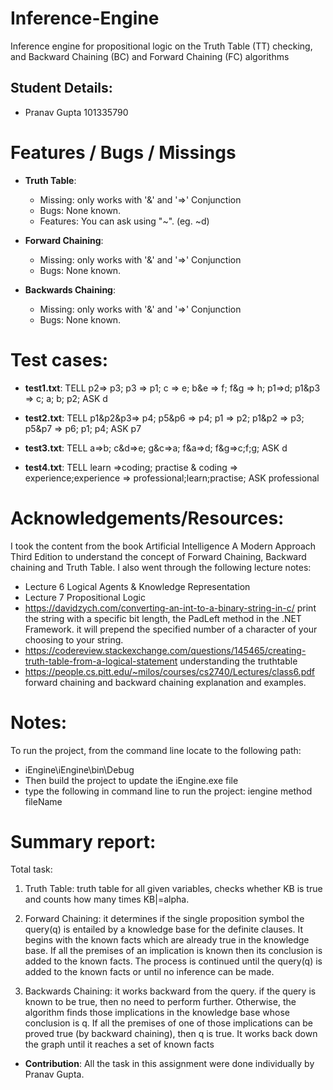 # Inference-Engine

Inference engine for propositional logic on the Truth Table (TT) checking, and Backward Chaining (BC) and Forward Chaining (FC) algorithms

Student Details:
-------------------------------------------------------------------------------------------------------------
- Pranav Gupta 	101335790


Features / Bugs / Missings
=============================================================================================================
- **Truth Table**:
    - Missing: only works with '&' and '=>' Conjunction
    - Bugs: None known.
    - Features: You can ask using "~". (eg. ~d)
    
- **Forward Chaining**:
    - Missing: only works with '&' and '=>' Conjunction
    - Bugs: None known.
    
- **Backwards Chaining**:
    - Missing: only works with '&' and '=>' Conjunction
    - Bugs: None known.
    
Test cases: 
=============================================================================================================
  - **test1.txt**:
  TELL
  p2=> p3; p3 => p1; c => e; b&e => f; f&g => h; p1=>d; p1&p3 => c; a; b; p2;
  ASK
  d
  
  - **test2.txt**:
  TELL
  p1&p2&p3=> p4; p5&p6 => p4; p1 => p2; p1&p2 => p3; p5&p7 => p6; p1; p4;
  ASK
  p7
  
  - **test3.txt**:
  TELL
  a=>b; c&d=>e; g&c=>a; f&a=>d; f&g=>c;f;g;
  ASK
  d
  
  - **test4.txt**:
  TELL
  learn =>coding; practise & coding => experience;experience => professional;learn;practise;
  ASK
  professional
  
  
Acknowledgements/Resources: 
=============================================================================================================
I took the content from the book Artificial Intelligence A Modern Approach Third Edition to understand the concept of Forward Chaining, Backward chaining and Truth Table.
I also went through the following lecture notes: 
- Lecture 6 Logical Agents & Knowledge Representation
- Lecture 7 Propositional Logic
- https://davidzych.com/converting-an-int-to-a-binary-string-in-c/
	 print the string with a specific bit length, the PadLeft method in the .NET Framework. it will prepend the specified number of 	 a character of your choosing to your string.
- https://codereview.stackexchange.com/questions/145465/creating-truth-table-from-a-logical-statement
	understanding the truthtable
- https://people.cs.pitt.edu/~milos/courses/cs2740/Lectures/class6.pdf
	forward chaining and backward chaining explanation and examples.


Notes: 
=============================================================================================================
To run the project, from the command line locate to the following path:
- iEngine\iEngine\bin\Debug
- Then build the project to update the iEngine.exe file
- type the following in command line to run the project: iengine method fileName

Summary report:
=============================================================================================================
Total task:
1. Truth Table: truth table for all given variables, checks whether KB is true and counts how many times KB|=alpha.

2. Forward Chaining: it determines if the single proposition symbol the query(q) is entailed by a knowledge base for the definite clauses. It begins with the known facts which are already true in the knowledge base. If all the premises of an implication is known then its conclusion is added to the known facts. The process is continued until the query(q) is added to the known facts or until no inference can be made.

3. Backwards Chaining: it works backward from the query. if the query is known to be true, then no need to perform further. Otherwise, the algorithm finds those implications in the knowledge base whose conclusion is q. If all the premises of one of those implications can be proved true (by backward chaining), then q is true. It works back down the graph until it reaches a set of known facts

- **Contribution**: 
All the task in this assignment were done individually by Pranav Gupta.

